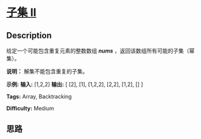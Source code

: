 # [子集 II][title]

## Description

给定一个可能包含重复元素的整数数组 _**nums**_ ，返回该数组所有可能的子集（幂集）。

**说明：** 解集不能包含重复的子集。

**示例:**
            **输入:** [1,2,2]    **输出:**    [      [2],      [1],      [1,2,2],      [2,2],      [1,2],      []    ]


**Tags:** Array, Backtracking

**Difficulty:** Medium

## 思路

[title]: https://leetcode-cn.com/problems/subsets-ii
